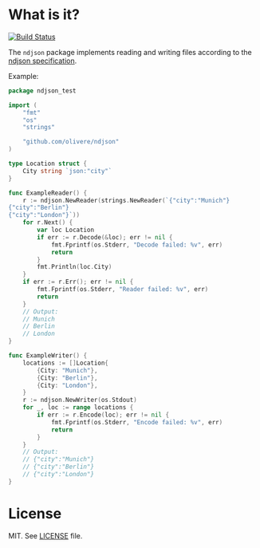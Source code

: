 # What is it?

[![Build Status](https://travis-ci.org/olivere/ndjson.svg?branch=master)](https://travis-ci.org/olivere/ndjson)

The `ndjson` package implements reading and writing files according
to the [ndjson specification](http://ndjson.org/).

Example:

```go
package ndjson_test

import (
	"fmt"
	"os"
	"strings"

	"github.com/olivere/ndjson"
)

type Location struct {
	City string `json:"city"`
}

func ExampleReader() {
	r := ndjson.NewReader(strings.NewReader(`{"city":"Munich"}
{"city":"Berlin"}
{"city":"London"}`))
	for r.Next() {
		var loc Location
		if err := r.Decode(&loc); err != nil {
			fmt.Fprintf(os.Stderr, "Decode failed: %v", err)
			return
		}
		fmt.Println(loc.City)
	}
	if err := r.Err(); err != nil {
		fmt.Fprintf(os.Stderr, "Reader failed: %v", err)
		return
	}
	// Output:
	// Munich
	// Berlin
	// London
}

func ExampleWriter() {
	locations := []Location{
		{City: "Munich"},
		{City: "Berlin"},
		{City: "London"},
	}
	r := ndjson.NewWriter(os.Stdout)
	for _, loc := range locations {
		if err := r.Encode(loc); err != nil {
			fmt.Fprintf(os.Stderr, "Encode failed: %v", err)
			return
		}
	}
	// Output:
	// {"city":"Munich"}
	// {"city":"Berlin"}
	// {"city":"London"}
}
```

# License

MIT. See [LICENSE](https://github.com/olivere/ndjson/blob/master/LICENSE) file.
